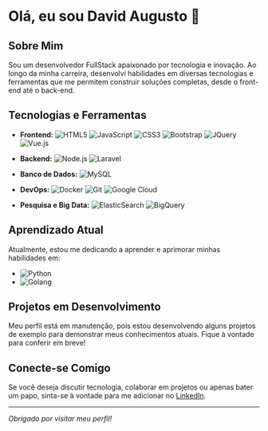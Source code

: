 # Olá, eu sou David Augusto 👋

## Sobre Mim

Sou um desenvolvedor FullStack apaixonado por tecnologia e inovação. Ao longo da minha carreira, desenvolvi habilidades em diversas tecnologias e ferramentas que me permitem construir soluções completas, desde o front-end até o back-end.

## Tecnologias e Ferramentas

- **Frontend:** 
  ![HTML5](https://img.shields.io/badge/-HTML5-E34F26?style=flat&logo=html5&logoColor=white)
  ![JavaScript](https://img.shields.io/badge/-JavaScript-F7DF1E?style=flat&logo=javascript&logoColor=black)
  ![CSS3](https://img.shields.io/badge/-CSS3-1572B6?style=flat&logo=css3&logoColor=white)
  ![Bootstrap](https://img.shields.io/badge/-Bootstrap-563D7C?style=flat&logo=bootstrap&logoColor=white)
  ![JQuery](https://img.shields.io/badge/-JQuery-0769AD?style=flat&logo=jquery&logoColor=white)
  ![Vue.js](https://img.shields.io/badge/-Vue.js-4FC08D?style=flat&logo=vue.js&logoColor=white)

- **Backend:** 
  ![Node.js](https://img.shields.io/badge/-Node.js-339933?style=flat&logo=node.js&logoColor=white)
  ![Laravel](https://img.shields.io/badge/-Laravel-FF2D20?style=flat&logo=laravel&logoColor=white)

- **Banco de Dados:** 
  ![MySQL](https://img.shields.io/badge/-MySQL-4479A1?style=flat&logo=mysql&logoColor=white)

- **DevOps:** 
  ![Docker](https://img.shields.io/badge/-Docker-2496ED?style=flat&logo=docker&logoColor=white)
  ![Git](https://img.shields.io/badge/-Git-F05032?style=flat&logo=git&logoColor=white)
  ![Google Cloud](https://img.shields.io/badge/-Google%20Cloud-4285F4?style=flat&logo=google-cloud&logoColor=white)

- **Pesquisa e Big Data:** 
  ![ElasticSearch](https://img.shields.io/badge/-ElasticSearch-005571?style=flat&logo=elasticsearch&logoColor=white)
  ![BigQuery](https://img.shields.io/badge/-BigQuery-4285F4?style=flat&logo=google-cloud&logoColor=white)

## Aprendizado Atual

Atualmente, estou me dedicando a aprender e aprimorar minhas habilidades em:

- ![Python](https://img.shields.io/badge/-Python-3776AB?style=flat&logo=python&logoColor=white)
- ![Golang](https://img.shields.io/badge/-Golang-00ADD8?style=flat&logo=go&logoColor=white)

## Projetos em Desenvolvimento

Meu perfil está em manutenção, pois estou desenvolvendo alguns projetos de exemplo para demonstrar meus conhecimentos atuais. Fique à vontade para conferir em breve!

## Conecte-se Comigo

Se você deseja discutir tecnologia, colaborar em projetos ou apenas bater um papo, sinta-se à vontade para me adicionar no [LinkedIn](https://www.linkedin.com/in/david-augusto-keller-haddad-305a91161).

---

_Obrigado por visitar meu perfil!_
